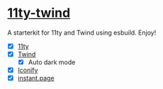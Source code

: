 # [11ty-twind](craigerskine.github.io/11ty-twind/)

A starterkit for 11ty and Twind using esbuild. Enjoy!

- [x] [11ty](https://11ty.dev)
- [x] [Twind](https://twind.style)
    - [x] Auto dark mode
- [x] [Iconify](https://iconify.design/)
- [x] [instant.page](https://instant.page)
